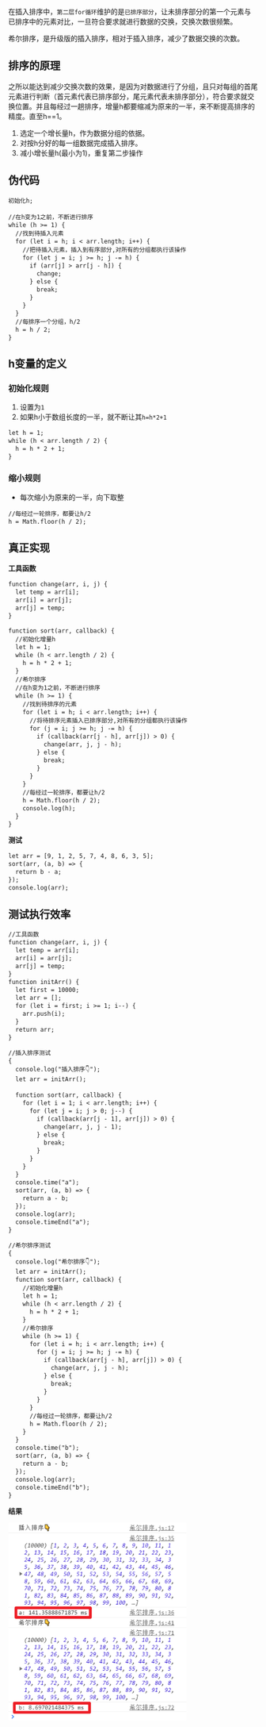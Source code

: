 在插入排序中，`第二层for循环`维护的是`已排序部分`，让未排序部分的第一个元素与已排序中的元素对比，一旦符合要求就进行数据的交换，交换次数很频繁。

希尔排序，是升级版的插入排序，相对于插入排序，减少了数据交换的次数。

## 排序的原理

​	之所以能达到减少交换次数的效果，是因为对数据进行了分组，且只对每组的首尾元素进行判断（首元素代表已排序部分，尾元素代表未排序部分），符合要求就交换位置。并且每经过一趟排序，增量h都要缩减为原来的一半，来不断提高排序的精度。直至h==1。

1. 选定一个增长量h，作为数据分组的依据。
2. 对按h分好的每一组数据完成插入排序。
3. 减小增长量h(最小为1)，重复第二步操作

## 伪代码

```
初始化h;

//在h变为1之前，不断进行排序
while (h >= 1) {
  //找到待插入元素
  for (let i = h; i < arr.length; i++) {
    //把待插入元素，插入到有序部分,对所有的分组都执行该操作
    for (let j = i; j >= h; j -= h) {
      if (arr[j] > arr[j - h]) {
        change;
      } else {
        break;
      }
    }
  }
  //每排序一个分组，h/2
  h = h / 2;
}
```

## h变量的定义

### 初始化规则

1. 设置为`1`
2. 如果h小于数组长度的一半，就不断让其`h=h*2+1`

```
let h = 1;
while (h < arr.length / 2) {
  h = h * 2 + 1;
}
```

### 缩小规则

* 每次缩小为原来的一半，向下取整

```
//每经过一轮排序，都要让h/2
h = Math.floor(h / 2);
```

## 真正实现

**工具函数**

```
function change(arr, i, j) {
  let temp = arr[i];
  arr[i] = arr[j];
  arr[j] = temp;
}
```

```
function sort(arr, callback) {
  //初始化增量h
  let h = 1;
  while (h < arr.length / 2) {
    h = h * 2 + 1;
  }
  //希尔排序
  //在h变为1之前，不断进行排序
  while (h >= 1) {
    //找到待排序的元素
    for (let i = h; i < arr.length; i++) {
      //将待排序元素插入已排序部分,对所有的分组都执行该操作
      for (j = i; j >= h; j -= h) {
        if (callback(arr[j - h], arr[j]) > 0) {
          change(arr, j, j - h);
        } else {
          break;
        }
      }
    }
    //每经过一轮排序，都要让h/2
    h = Math.floor(h / 2);
    console.log(h);
  }
}
```

**测试**

```
let arr = [9, 1, 2, 5, 7, 4, 8, 6, 3, 5];
sort(arr, (a, b) => {
  return b - a;
});
console.log(arr);
```



## 测试执行效率

```
//工具函数
function change(arr, i, j) {
  let temp = arr[i];
  arr[i] = arr[j];
  arr[j] = temp;
}
function initArr() {
  let first = 10000;
  let arr = [];
  for (let i = first; i >= 1; i--) {
    arr.push(i);
  }
  return arr;
}
```

```
//插入排序测试
{
  console.log("插入排序👇");
  let arr = initArr();

  function sort(arr, callback) {
    for (let i = 1; i < arr.length; i++) {
      for (let j = i; j > 0; j--) {
        if (callback(arr[j - 1], arr[j]) > 0) {
          change(arr, j, j - 1);
        } else {
          break;
        }
      }
    }
  }
  console.time("a");
  sort(arr, (a, b) => {
    return a - b;
  });
  console.log(arr);
  console.timeEnd("a");
}
```

```
//希尔排序测试
{
  console.log("希尔排序👇");
  let arr = initArr();
  function sort(arr, callback) {
    //初始化增量h
    let h = 1;
    while (h < arr.length / 2) {
      h = h * 2 + 1;
    }
    //希尔排序
    while (h >= 1) {
      for (let i = h; i < arr.length; i++) {
        for (j = i; j >= h; j -= h) {
          if (callback(arr[j - h], arr[j]) > 0) {
            change(arr, j, j - h);
          } else {
            break;
          }
        }
      }
      //每经过一轮排序，都要让h/2
      h = Math.floor(h / 2);
    }
  }
  console.time("b");
  sort(arr, (a, b) => {
    return a - b;
  });
  console.log(arr);
  console.timeEnd("b");
}
```

**结果**

<img src="希尔排序.assets/001.png" alt="001" style="zoom:80%;" />

